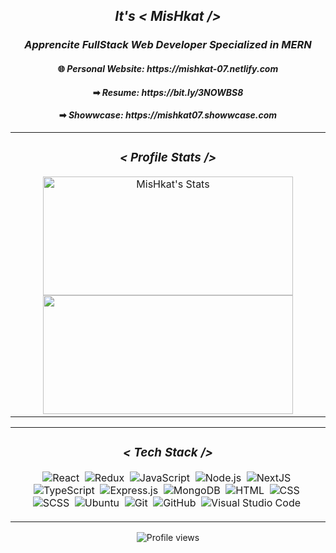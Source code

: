 <h2 align="center"><i><b>It's <  MisHkat  /></b></i></h2>
<h3 align="center"><i>Apprencite FullStack Web Developer Specialized in MERN</i></h3>

<div align="center">
 <h4>🌐 <i>Personal Website: https://mishkat-07.netlify.com</i> </h4>
<h4>➡ <i>Resume: https://bit.ly/3NOWBS8</i> </h4>
<h4>➡ <i>Showwcase: https://mishkat07.showwcase.com</i> </h4>
</div>

<div align="center">
            
  <table>
  <tr>
    <td >
<div align="center">
<h3 align="center"><i><  Profile Stats  /></i></h3>
            
<img height="190" width="400" src="https://mishkat07-readme.vercel.app/api?username=MisHkat07&include_all_commits=true&hide_border=true&show_icons=true&include_all_commits=true&theme=transparent" alt="MisHkat's Stats" />    
<img height="190" width="400" src="https://mishkat07-readme.vercel.app/api/top-langs/?username=MisHkat07&hide_border=true&layout=compact&show_icons=true&theme=transparent&langs_count=10"/>
      
</div>
</td>
  </tr>
</table>
      
  <table>
  <tr >
    <td width="825">
      <h3 align="center"><i><  Tech Stack  /></i></h3>
<div align="center">

![React](https://img.shields.io/badge/-React-05122A?style=flat&logo=react)&nbsp;
![Redux](https://img.shields.io/badge/-Redux-05122A?style=flat&logo=redux)&nbsp;
![JavaScript](https://img.shields.io/badge/-JavaScript-05122A?style=flat&logo=javascript)&nbsp;
![Node.js](https://img.shields.io/badge/-Node.js-05122A?style=flat&logo=node.js)&nbsp;
![NextJS](https://img.shields.io/badge/-NextJS-05122A?style=flat&logo=next.js)&nbsp;
![TypeScript](https://img.shields.io/badge/-TypeScript-05122A?style=flat&logo=typescript)&nbsp;
![Express.js](https://img.shields.io/badge/-Express.js-05122A?style=flat&logo=express.js)&nbsp;
![MongoDB](https://img.shields.io/badge/-MongoDB-05122A?style=flat&logo=mongodb)&nbsp;
![HTML](https://img.shields.io/badge/-HTML-05122A?style=flat&logo=HTML5)&nbsp;
![CSS](https://img.shields.io/badge/-CSS-05122A?style=flat&logo=CSS3&logoColor=1572B6)&nbsp;
![SCSS](https://img.shields.io/badge/-SCSS-05122A?style=flat&logo=SASS&logoColor=1572B6)&nbsp;
![Ubuntu](https://img.shields.io/badge/-Ubuntu-05122A?style=flat&logo=ubuntu&logoColor=1572B6)&nbsp;
![Git](https://img.shields.io/badge/-Git-05122A?style=flat&logo=git)&nbsp;
![GitHub](https://img.shields.io/badge/-GitHub-05122A?style=flat&logo=github)&nbsp;
![Visual Studio Code](https://img.shields.io/badge/-Visual%20Studio%20Code-05122A?style=flat&logo=visual-studio-code&logoColor=007ACC)&nbsp; <br/>

</div>
    </td>
  </tr>
</table>
 
![Profile views](https://gpvc.arturio.dev/MisHkat07)
</div>
